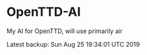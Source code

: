 # OpenTTD-AI
My AI for OpenTTD, will use primarily air

Latest backup: Sun Aug 25 19:34:01 UTC 2019
